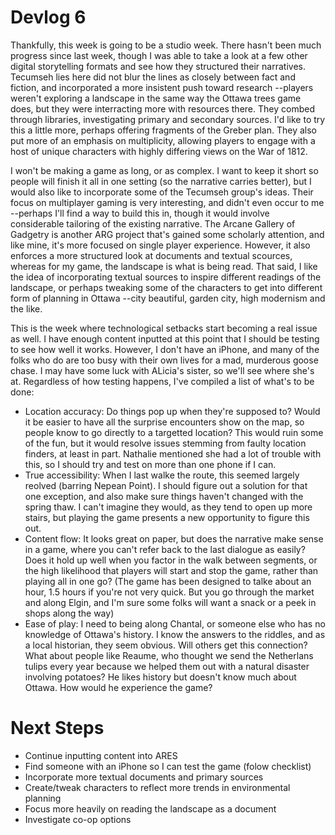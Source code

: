 # Devlog 6

Thankfully, this week is going to be a studio week. There hasn't been much progress since last week, though I was able to take a look at a few other digital storytelling formats and see how they structured their narratives. Tecumseh lies here did not blur the lines as closely between fact and fiction, and incorporated a more insistent push toward research --players weren't exploring a landscape in the same way the Ottawa trees game does, but they were interracting more with resources there. They combed through libraries, investigating primary and secondary sources. I'd like to try this a little more, perhaps offering fragments of the Greber plan. They also put more of an emphasis on multiplicity, allowing players to engage with a host of unique characters with highly differing views on the War of 1812.

I won't be making a game as long, or as complex. I want to keep it short so people will finish it all in one setting (so the narrative carries better), but I would also like to incorporate some of the Tecumseh group's ideas. Their focus on multiplayer gaming is very interesting, and didn't even occur to me --perhaps I'll find a way to build this in, though it would involve considerable tailoring of the existing narrative. The Arcane Gallery of Gadgetry is another ARG project that's gained some scholarly attention, and like mine, it's more focused on single player experience. However, it also enforces a more structured look at documents and textual scources, whereas for my game, the landscape is what is being read. That said, I like the idea of incorporating textual sources to inspire different readings of the landscape, or perhaps tweaking some of the characters to get into different form of planning in Ottawa --city beautiful, garden city, high modernism and the like.

This is the week where technological setbacks start becoming a real issue as well. I have enough content inputted at this point that I should be testing to see how well it works. However, I don't have an iPhone, and many of the folks who do are too busy with their own lives for a mad, murderous goose chase. I may have some luck with ALicia's sister, so we'll see where she's at. Regardless of how testing happens, I've compiled a list of what's to be done:
+ Location accuracy: Do things pop up when they're supposed to? Would it be easier to have all the surprise encounters show on the map, so people know to go directly to a targetted location? This would ruin some of the fun, but it would resolve issues stemming from faulty location finders, at least in part. Nathalie mentioned she had a lot of trouble with this, so I should try and test on more than one phone if I can.
+ True accessibility: When I last walke the route, this seemed largely reolved (barring Nepean Point). I should figure out a solution for that one exception, and also make sure things haven't changed with the spring thaw. I can't imagine they would, as they tend to open up more stairs, but playing the game presents a new opportunity to figure this out.
+ Content flow: It looks great on paper, but does the narrative make sense in a game, where you can't refer back to the last dialogue as easily? Does it hold up well when you factor in the walk between segments, or the high likelihood that players will start and stop the game, rather than playing all in one go? (The game has been designed to talke about an hour, 1.5 hours if you're not very quick. But you go through the market and along Elgin, and I'm sure some folks will want a snack or a peek in shops along the way)
+ Ease of play: I need to being along Chantal, or someone else who has no knowledge of Ottawa's history. I know the answers to the riddles, and as a local historian, they seem obvious. Will others get this connection? What about people like Reaume, who thought we send the Netherlans tulips every year because we helped them out with a natural disaster involving potatoes? He likes history but doesn't know much about Ottawa. How would he experience the game?

# Next Steps
+ Continue inputting content into ARES
+ Find someone with an iPhone so I can test the game (folow checklist)
+ Incorporate more textual documents and primary sources
+ Create/tweak characters to reflect more trends in environmental planning
+ Focus more heavily on reading the landscape as a document
+ Investigate co-op options
